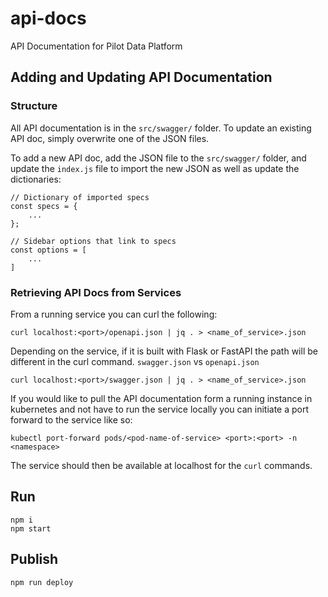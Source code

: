 # api-docs
API Documentation for Pilot Data Platform


## Adding and Updating API Documentation

### Structure

All API documentation is in the `src/swagger/` folder. To update an existing API doc, simply overwrite one of the JSON files.

To add a new API doc, add the JSON file to the `src/swagger/` folder, and update the `index.js` file to import the new JSON as well as update the dictionaries:
```
// Dictionary of imported specs
const specs = {
    ...
};

// Sidebar options that link to specs
const options = [
    ...
]
```

### Retrieving API Docs from Services


From a running service you can curl the following:
```
curl localhost:<port>/openapi.json | jq . > <name_of_service>.json
```

Depending on the service, if it is built with Flask or FastAPI the path will be different in the curl command. `swagger.json` vs `openapi.json`
```
curl localhost:<port>/swagger.json | jq . > <name_of_service>.json
```

If you would like to pull the API documentation form a running instance in kubernetes and not have to run the service locally you can initiate a port forward to the service like so:
```
kubectl port-forward pods/<pod-name-of-service> <port>:<port> -n <namespace>
```
The service should then be available at localhost for the `curl` commands. 

## Run
```
npm i
npm start
```

## Publish
```
npm run deploy
```